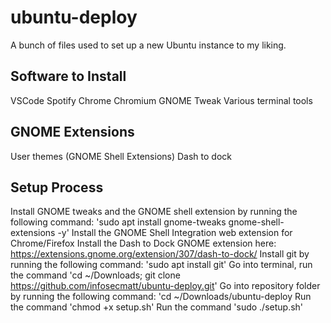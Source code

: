 # ubuntu-deploy
A bunch of files used to set up a new Ubuntu instance to my liking.

## Software to Install
VSCode
Spotify
Chrome
Chromium
GNOME Tweak
Various terminal tools

## GNOME Extensions
User themes (GNOME Shell Extensions)
Dash to dock

## Setup Process
Install GNOME tweaks and the GNOME shell extension by running the following command: 'sudo apt install gnome-tweaks gnome-shell-extensions -y'
Install the GNOME Shell Integration web extension for Chrome/Firefox
Install the Dash to Dock GNOME extension here: https://extensions.gnome.org/extension/307/dash-to-dock/
Install git by running the following command: 'sudo apt install git'
Go into terminal, run the command 'cd ~/Downloads; git clone https://github.com/infosecmatt/ubuntu-deploy.git'
Go into repository folder by running the following command: 'cd ~/Downloads/ubuntu-deploy
Run the command 'chmod +x setup.sh'
Run the command 'sudo ./setup.sh'
